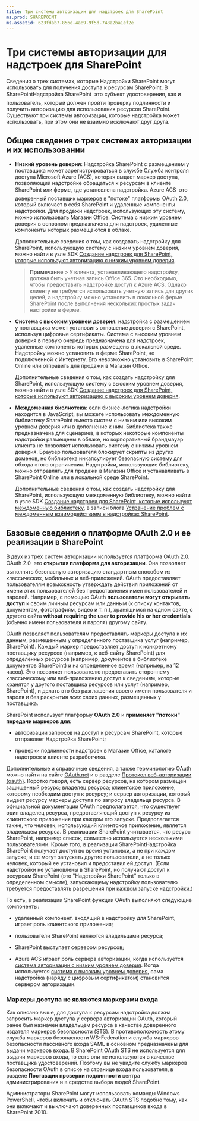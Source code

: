 ```yaml
---
title: Три системы авторизации для надстроек для SharePoint
ms.prod: SHAREPOINT
ms.assetid: 623fdab7-856e-4a89-9f5d-748a2ba1ef2e
---
```



# Три системы авторизации для надстроек для SharePoint
Сведения о трех системах, которые Надстройки SharePoint могут использовать для получения доступа к ресурсам SharePoint.
В SharePointНадстройка SharePoint  это субъект удостоверения, как и пользователь, который должен пройти проверку подлинности и получить авторизацию для использования ресурсов SharePoint. Существуют три системы авторизации, которые надстройка может использовать, при этом они не взаимно исключают друг друга.
  
    
    


## Общие сведения о трех системах авторизации и их использовании
<a name="UnderstandThreeSystems"> </a>


  
    
    

- **Низкий уровень доверия**: Надстройка SharePoint с размещением у поставщика может зарегистрироваться в службе Служба контроля доступа Microsoft Azure (ACS), которая выдает маркер доступа, позволяющий надстройке обращаться к ресурсам в клиенте SharePoint или ферме, где установлена надстройка. Azure ACS  это доверенный поставщик маркеров в "потоке" платформы OAuth 2.0, который включает в себя SharePoint и удаленные компоненты надстройки. Для продажи надстроек, использующих эту систему, можно использовать Магазин Office. Система с низким уровнем доверия в основном предназначена для надстроек, удаленные компоненты которых размещаются в облаке.
    
    Дополнительные сведения о том, как создавать надстройку для SharePoint, использующую систему с низким уровнем доверия, можно найти в узле SDK  [Создание надстроек для SharePoint, которые используют авторизацию с низким уровнем доверия](creating-sharepoint-add-ins-that-use-low-trust-authorization.md).
    
    > **Примечание**
      > У клиента, устанавливающего надстройку, должна быть учетная запись Office 365. Это необходимо, чтобы предоставить надстройке доступ к Azure ACS. Однако клиенту не требуется использовать учетную запись для других целей, а надстройку можно установить в локальной ферме SharePoint после выполнения нескольких простых задач настройки в ферме. 
- **Система с высоким уровнем доверия**: надстройка с размещением у поставщика может установить отношение доверия с SharePoint, используя цифровые сертификаты. Система с высоким уровнем доверия в первую очередь предназначена для надстроек, удаленные компоненты которых размещены в локальной среде. Надстройку можно установить в ферме SharePoint, не подключенной к Интернету. Его невозможно установить в SharePoint Online или отправить для продажи в Магазин Office.
    
    Дополнительные сведения о том, как создать надстройку для SharePoint, использующую систему с высоким уровнем доверия, можно найти в узле SDK  [Создание надстроек для SharePoint, которые используют авторизацию с высоким уровнем доверия](creating-sharepoint-add-ins-that-use-high-trust-authorization.md).
    
  
- **Междоменная библиотека**: если бизнес-логика надстройки находится в JavaScript, вы можете использовать междоменную библиотеку SharePoint вместо систем с низким или высоким уровнем доверия или в дополнение к ним. Библиотека также предназначена для сценариев, в которых некоторые компоненты надстройки размещены в облаке, но корпоративный брандмауэр клиента не позволяет использовать систему с низким уровнем доверия. Браузер пользователя блокирует скрипты из других доменов, но библиотека инкапсулирует безопасную систему для обхода этого ограничения. Надстройки, использующие библиотеку, можно отправлять для продажи в Магазин Office и устанавливать в SharePoint Online или в локальной среде SharePoint.
    
    Дополнительные сведения о том, как создать надстройку для SharePoint, использующую междоменную библиотеку, можно найти в узле SDK  [Создание надстроек для SharePoint, которые используют междоменную библиотеку](creating-sharepoint-add-ins-that-use-the-cross-domain-library.md), в записи блога  [Устранение проблем с междоменным взаимодействием в надстройках SharePoint](http://blogs.msdn.com/b/officeapps/archive/2012/11/29/solving-cross-domain-problems-in-apps-for-sharepoint.aspx).
    
  

## Базовые сведения о платформе OAuth 2.0 и ее реализации в SharePoint
<a name="UnderstandThreeSystems"> </a>

В двух из трех систем авторизации используется платформа OAuth 2.0. OAuth 2.0  это **открытая платформа для авторизации**. Она позволяет выполнять безопасную авторизацию стандартным способом из классических, мобильных и веб-приложений. OAuth предоставляет пользователям возможность утверждать действия приложений от имени этих пользователей без предоставления имен пользователей и паролей. Например, с помощью OAuth **пользователи могут открывать доступ** к своим личным ресурсам или данным (к списку контактов, документам, фотографиям, видео и т. п.), хранящимся на одном сайте, с другого сайта **without requiring the user to provide his or her credentials** (обычно имени пользователя и пароля) другому сайту.
  
    
    
OAuth позволяет пользователям предоставлять маркеры доступа к их данным, размещенным у определенного поставщика услуг (например, SharePoint). Каждый маркер предоставляет доступ к конкретному поставщику ресурсов (например, к веб-сайту SharePoint) для определенных ресурсов (например, документов в библиотеке документов SharePoint) и на определенное время (например, на 12 часов). Это позволяет пользователю предоставить стороннему классическому или веб-приложению доступ к сведениям, которые хранятся у другого поставщика ресурсов или услуг (например, SharePoint), и делать это без разглашения своего имени пользователя и пароля и без раскрытия  *всех*  своих данных, размещенных у поставщика.
  
    
    
SharePoint использует платформу **OAuth 2.0** и **применяет "потоки" передачи маркеров для**:
  
    
    

- авторизации запросов на доступ к ресурсам SharePoint, которые отправляет Надстройка SharePoint;
    
  
- проверки подлинности надстроек в Магазин Office, каталоге надстроек и клиенте разработчика.
    
  
Дополнительные и справочные сведения, а также терминологию OAuth можно найти на сайте  [OAuth.net](http://oauth.net/) и в разделе [Протокол веб-авторизации (oauth)](http://datatracker.ietf.org/doc/active/). Коротко говоря, есть сервер ресурсов, на котором размещен защищенный ресурс; владелец ресурса; клиентское приложение, которому необходим доступ к ресурсу; и сервер авторизации, который выдает ресурсу маркеры доступа по запросу владельца ресурса. В официальной документации OAuth предполагается, что существует один владелец ресурса, предоставляющий доступ к ресурсу из клиентского приложения при каждом его запуске. Предполагается также, что человек, использующий клиентское приложение, является владельцем ресурса. В реализации SharePoint учитывается, что ресурс SharePoint, например список, совместно используется несколькими пользователями. Кроме того, в реализации SharePointНадстройка SharePoint получает доступ во время установки, а не при каждом запуске; и ее могут запускать другие пользователи, а не только человек, который ее установил и предоставил ей доступ. (Если надстройки не установлены в SharePoint, но получают доступ к ресурсам SharePoint (это "Надстройки SharePoint" только в определенном смысле), запускающему надстройку пользователю требуется предоставлять разрешения при каждом запуске надстройки.)
  
    
    
То есть, в реализации SharePoint функции OAuth выполняют следующие компоненты:
  
    
    

- удаленный компонент, входящий в надстройку для SharePoint, играет роль клиентского приложения;
    
  
- пользователи SharePoint являются владельцами ресурса;
    
  
- SharePoint выступает сервером ресурсов;
    
  
- Azure ACS играет роль сервера авторизации, когда используется  [система авторизации с низким уровнем доверия](creating-sharepoint-add-ins-that-use-low-trust-authorization.md). Когда используется  [система с высоким уровнем доверия](creating-sharepoint-add-ins-that-use-high-trust-authorization.md), сама надстройка (наряду с цифровым сертификатом) становится сервером авторизации.
    
  

### Маркеры доступа не являются маркерами входа
<a name="FileName_uniquekeyword3"> </a>

Как описано выше, для доступа к ресурсам надстройка должна запросить маркер доступа у сервера авторизации OAuth, который ранее был назначен владельцем ресурса в качестве доверенного издателя маркеров безопасности (STS). В противоположность этому служба маркеров безопасности WS-Federation и служба маркеров безопасности пассивного входа SAML в основном предназначены для выдачи маркеров входа. В SharePoint OAuth STS не используется для выдачи маркеров входа, то есть они не используются в качестве поставщика удостоверений. Поэтому вы не увидите службу маркеров безопасности OAuth в списке на странице входа пользователя, в разделе **Поставщик проверки подлинности** центра администрирования и в средстве выбора людей SharePoint.
  
    
    
Администраторы SharePoint могут использовать команды Windows PowerShell, чтобы включать и отключать OAuth STS подобно тому, как они включают и выключают доверенных поставщиков входа в SharePoint 2010. 
  
    
    

